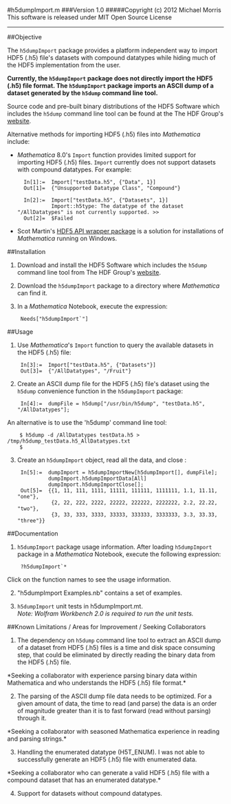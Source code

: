 #h5dumpImport.m
###Version 1.0
#####Copyright (c) 2012 Michael Morris<br>This software is released under MIT Open Source License

**************

##Objective

The `h5dumpImport` package provides a platform independent way to import HDF5 (.h5) file's datasets with compound datatypes while hiding much of the HDF5 implementation from the user.

**Currently, the `h5dumpImport` package does not directly import the HDF5 (.h5) file format.  The `h5dumpImport` package imports an ASCII dump of a dataset generated by the `h5dump` command line tool.**

Source code and pre-built binary distributions of the HDF5 Software which includes the `h5dump` command line tool can be found at the The HDF Group's [website](http://www.hdfgroup.org/HDF5/release/obtain5.html#obtain).

Alternative methods for importing HDF5 (.h5) files into *Mathematica* include:

- *Mathematica* 8.0's `Import` function provides limited support for importing HDF5 (.h5) files. `Import` currently does not support datasets with compound datatypes.  For example:

        In[1]:=	 Import["testData.h5", {"Data", 1}]
        Out[1]=  {"Unsupported Datatype Class", "Compound"}

        In[2]:=  Import["testData.h5", {"Datasets", 1}]
                 Import::h5type: The datatype of the dataset "/AllDatatypes" is not currently supported. >>
        Out[2]=  $Failed


- Scot Martin's [HDF5 API wrapper package](http://www.hdfgroup.org/ftp/HDF5/contrib/mathematica/) is a solution for installations of *Mathematica* running on Windows.

##Installation
1. Download and install the HDF5 Software which includes the `h5dump` command line tool from The HDF Group's [website](http://www.hdfgroup.org/HDF5/release/obtain5.html#obtain).

2. Download the `h5dumpImport` package to a directory where *Mathematica* can find it.

3. In a *Mathematica* Notebook, execute the expression:

        Needs["h5dumpImport`"]

##Usage
1. Use *Mathematica*'s `Import` function to query the available datasets in the HDF5 (.h5) file:

        In[3]:=  Import["testData.h5", {"Datasets"}]
        Out[3]=  {"/AllDatatypes", "/Fruit"}
 
2. Create an ASCII dump file for the HDF5 (.h5) file's dataset using the `h5dump` convenience function in the `h5dumpImport` package:
        
        In[4]:=  dumpFile = h5dump["/usr/bin/h5dump", "testData.h5", "/AllDatatypes"];
An alternative is to use the 'h5dump' command line tool:
   
        $ h5dump -d /AllDatatypes testData.h5 > /tmp/h5dump_testData.h5_AllDatatypes.txt
        $
        
3. Create an `h5dumpImport` object, read all the data, and close :

		In[5]:=  dumpImport = h5dumpImportNew[h5dumpImport[], dumpFile];
                 dumpImport.h5dumpImportData[All]
                 dumpImport.h5dumpImportClose[];
        Out[5]=  {{1, 11, 111, 1111, 11111, 111111, 1111111, 1.1, 11.11, "one"},
                  {2, 22, 222, 2222, 22222, 222222, 2222222, 2.2, 22.22, "two"},
                  {3, 33, 333, 3333, 33333, 333333, 3333333, 3.3, 33.33, "three"}}

##Documentation
1. `h5dumpImport` package usage information. After loading `h5dumpImport` package in a *Mathematica* Notebook, execute the following expression:
        
        ?h5dumpImport`*
Click on the function names to see the usage information.

2. "h5dumpImport Examples.nb" contains a set of examples.

3. `h5dumpImport` unit tests in h5dumpImport.mt.  
   *Note: Wolfram Workbench 2.0 is required to run the unit tests.*


##Known Limitations / Areas for Improvement / Seeking Collaborators

1. The dependency on `h5dump` command line tool to extract an ASCII dump of a dataset from HDF5 (.h5) files is a time and disk space consuming step, that could be eliminated by directly reading the binary data from the HDF5 (.h5) file.
<p>*Seeking a collaborator with experience parsing binary data within Mathematica and who understands the HDF5 (.h5) file format.*

2. The parsing of the ASCII dump file data needs to be optimized. For a given amount of data, the time to read (and parse) the data is an order of magnitude greater than it is to fast forward (read without parsing) through it.
<p>*Seeking a collaborator with seasoned Mathematica experience in reading and parsing strings.*

3. Handling the enumerated datatype (H5T_ENUM).  I was not able to successfully generate an HDF5 (.h5) file with enumerated data.
<p>*Seeking a collaborator who can generate a valid HDF5 (.h5) file with a compound dataset that has an enumerated datatype.*

4. Support for datasets without compound datatypes.